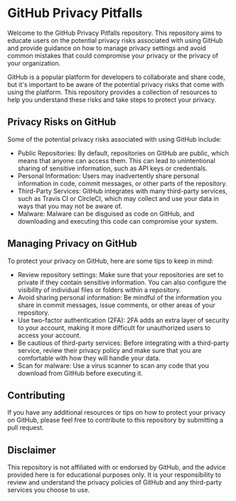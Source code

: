 # GitHub Privacy Pitfalls

Welcome to the GitHub Privacy Pitfalls repository. This repository aims to educate users on the potential privacy risks associated with using GitHub and provide guidance on how to manage privacy settings and avoid common mistakes that could compromise your privacy or the privacy of your organization.

GitHub is a popular platform for developers to collaborate and share code, but it's important to be aware of the potential privacy risks that come with using the platform. This repository provides a collection of resources to help you understand these risks and take steps to protect your privacy.

## Privacy Risks on GitHub

Some of the potential privacy risks associated with using GitHub include:

- Public Repositories: By default, repositories on GitHub are public, which means that anyone can access them. This can lead to unintentional sharing of sensitive information, such as API keys or credentials.
- Personal Information: Users may inadvertently share personal information in code, commit messages, or other parts of the repository.
- Third-Party Services: GitHub integrates with many third-party services, such as Travis CI or CircleCI, which may collect and use your data in ways that you may not be aware of.
- Malware: Malware can be disguised as code on GitHub, and downloading and executing this code can compromise your system.

## Managing Privacy on GitHub

To protect your privacy on GitHub, here are some tips to keep in mind:

- Review repository settings: Make sure that your repositories are set to private if they contain sensitive information. You can also configure the visibility of individual files or folders within a repository.
- Avoid sharing personal information: Be mindful of the information you share in commit messages, issue comments, or other areas of your repository.
- Use two-factor authentication (2FA): 2FA adds an extra layer of security to your account, making it more difficult for unauthorized users to access your account.
- Be cautious of third-party services: Before integrating with a third-party service, review their privacy policy and make sure that you are comfortable with how they will handle your data.
- Scan for malware: Use a virus scanner to scan any code that you download from GitHub before executing it.

## Contributing

If you have any additional resources or tips on how to protect your privacy on GitHub, please feel free to contribute to this repository by submitting a pull request.

## Disclaimer

This repository is not affiliated with or endorsed by GitHub, and the advice provided here is for educational purposes only. It is your responsibility to review and understand the privacy policies of GitHub and any third-party services you choose to use.
